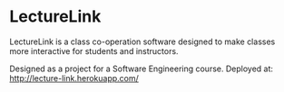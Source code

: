 # LectureLink

LectureLink is a class co-operation software designed to make classes more interactive for students and instructors.

Designed as a project for a Software Engineering course.
Deployed at: http://lecture-link.herokuapp.com/
